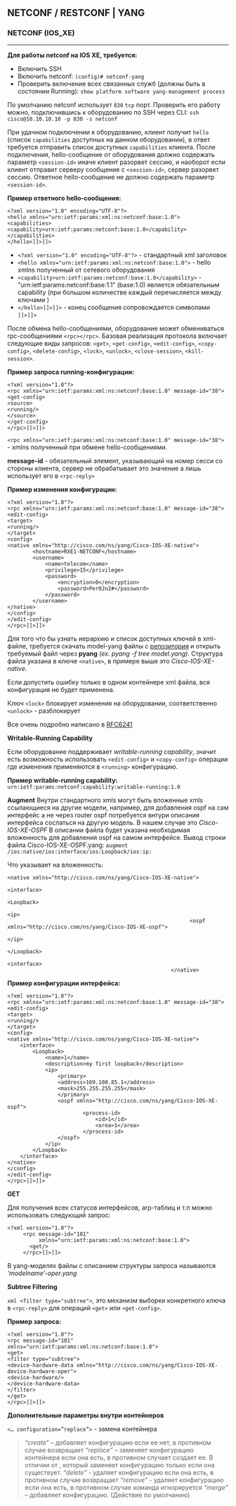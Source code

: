## NETCONF / RESTCONF | YANG

### NETCONF (IOS_XE)
----
**Для работы netconf на IOS XE, требуется:**
* Включить SSH 
* Включить netconf:  ```(config)# netconf-yang```
* Проверить включение всех связанных служб (должны быть в состоянии Running):  ```show platform software yang-management process```

По умолчанию netconf использует `830` `tcp` порт.
Проверить его работу можно, подключившись к оборудованию по SSH через CLI:
```ssh cisco@10.10.10.10 -p 830 -s netconf```

При удачном подключении к оборудованию, клиент получит `hello` (список `capabilities` доступных на данном оборудовании), в ответ требуется отправить список доступных `capabilities` клиента.
После подключения, hello-сообщение от оборудования должно содержать параметр `<session-id>` иначе клиент разорвет сессию, и наоборот если клиент отправит серверу сообщение с `<session-id>`, сервер разорвет сессию. Ответное hello-сообщение не должно содержать параметр `<session-id>`.

**Пример ответного hello-сообщения:**
```
<?xml version="1.0" encoding="UTF-8"?> 
<hello xmlns="urn:ietf:params:xml:ns:netconf:base:1.0">
<capabilities>
<capability>urn:ietf:params:netconf:base:1.0</capability>
</capabilities>
</hello>]]>]]>
```

* ```<?xml version="1.0" encoding="UTF-8"?>```  - стандартный xml заголовок
* ```<hello xmlns="urn:ietf:params:xml:ns:netconf:base:1.0">``` - hello xmlns полученный от сетевого оборудования
* ```<capability>urn:ietf:params:netconf:base:1.0</capability>``` -  "urn:ietf:params:netconf:base:1.1” (base:1.0) является обязательным capability (при большом количестве каждый перечисляется между ключами <capability></capability>)
* ```</hello>]]>]]>``` - конец сообщения сопровождается символами ```]]>]]>```

После обмена hello-сообщениями, оборудование может обмениваться rpc-сообщениями `<rpc></rpc>`. Базовая реализация протокола включает следующие виды запросов: 
`<get>`, `<get-config>`, `<edit-config>`, `<copy-config>`, `<delete-config>`, `<lock>`, `<unlock>`, `<close-session>`, `<kill-session>`.  

**Пример запроса running-конфигурации:**
```
<?xml version="1.0"?>
<rpc xmlns="urn:ietf:params:xml:ns:netconf:base:1.0" message-id="38">
<get-config>
<source>
<running/>
</source>
</get-config>
</rpc>]]>]]>
```

`<rpc xmlns="urn:ietf:params:xml:ns:netconf:base:1.0" message-id="38">` - xmlns полученный при обмене hello-сообщениями.

**message-id**  - обязательный элемент, указывающий на номер сесси со стороны клиента, сервер не обрабатывает это значение а лишь использует его в `<rpc-reply>`

**Пример изменения конфигурации:**
```
<?xml version="1.0"?>
<rpc xmlns="urn:ietf:params:xml:ns:netconf:base:1.0" message-id="38">
<edit-config>
<target>
<running/>
</target>
<config>
<native xmlns="http://cisco.com/ns/yang/Cisco-IOS-XE-native">
		<hostname>RXE1-NETCONF</hostname>
		<username>
			<name>telecom</name>
			<privilege>15</privilege>
			<password>
				<encryption>0</encryption>
				<password>Per0Jn2#</password>
			</password>
		</username>
</native>
</config>
</edit-config>
</rpc>]]>]]>
```

Для того что бы узнать иерархию и  список доступных ключей в xml-файле, требуется скачать model-yang файлы с [репозитория](https://github.com/YangModels/yang) и открыть требуемый файл через **pyang** *(ex. pyang -f tree model.yang)*.
Структура файла указана в ключе `<native>`, в примере выше это *Cisco-IOS-XE-native*.

Если допустить ошибку только в одном контейнере xml файла, вся конфигурация не будет применена.

Ключ `<lock>` блокирует изменения на оборудовании, соответственно `<unlock>` - разблокирует

Все очень подробно написано в [RFC6241](https://tools.ietf.org/html/rfc6241)

**Writable-Running Capability**

Если оборудование поддерживает *writable-running capability*, значит есть возможность использовать `<edit-config>` и `<copy-config>` операции где изменения применяются в `<running>` конфигурацию.

**Пример writable-running capability:**
`urn:ietf:params:netconf:capability:writable-running:1.0`

**Augment**
Внутри стандартного xmls могут быть вложенные xmls ссылающиеся на другие модели, например, для добавления ospf на сам интерфейс а не через router ospf  потребуется внтури описания интерфейса сослаться на другую модель. В нашем случае это *Cisco-IOS-XE-OSPF*
В описании файла будет указана необходимая вложенность для добавления ospf на самом интерфейсе.
Вывод строки файла Cisco-IOS-XE-OSPF.yang:
`augment /ios:native/ios:interface/ios:Loopback/ios:ip:`

Что указывает на вложенность:
```
<native xmlns="http://cisco.com/ns/yang/Cisco-IOS-XE-native">
                                                             <interface>
            															 <Loopback>
            																		 <ip> 
                                                          <ospf xmlns="http://cisco.com/ns/yang/Cisco-IOS-XE-ospf">    
		                                                                             </ip>
																		   </Loopback>
															  <interface>
													</native>
```

**Пример конфигурации интерфейса:**
```
<?xml version="1.0"?>
<rpc xmlns="urn:ietf:params:xml:ns:netconf:base:1.0" message-id="38">
<edit-config>
<target>
<running/>
</target>
<config>
<native xmlns="http://cisco.com/ns/yang/Cisco-IOS-XE-native">
	<interface>
		<Loopback>
			<name>1</name>
			<description>my first loopback</description>
			<ip>
				<primary>
				<address>169.100.85.1</address>
				<mask>255.255.255.255</mask>
				</primary>
				<ospf xmlns="http://cisco.com/ns/yang/Cisco-IOS-XE-ospf">
						<process-id>
							<id>1</id>
							<area>1</area>
						</process-id>
				</ospf>
			</ip>
		</Loopback>	
	</interface>
</native>
</config>
</edit-config>
</rpc>]]>]]>
```

**GET**

Для получения всех статусов интерфейсов, arp-таблиц и т.п можно использовать следующий запрос:
```
<?xml version="1.0"?>
	 <rpc message-id="101"
          xmlns="urn:ietf:params:xml:ns:netconf:base:1.0">
       <get/>
     </rpc>]]>]]>
```

В yang-моделях файлы с описанием структуры запроса называются *‘modelname’-oper.yang*

**Subtree Filtering**

`xml <filter type="subtree">`, это механизм выборки конкретного ключа в `<rpc-reply>` для операций
 `<get>` или `<get-config>`.

**Пример запроса:**
```
<?xml version="1.0"?>
<rpc message-id="101"
xmlns="urn:ietf:params:xml:ns:netconf:base:1.0">
<get>
<filter type="subtree">
<device-hardware-data xmlns="http://cisco.com/ns/yang/Cisco-IOS-XE-device-hardware-oper">
<device-hardware/>
</device-hardware-data>
</filter>
</get>
</rpc>]]>]]>
```

**Дополнительные параметры внутри контейнеров**

`<… configuration=”replace”>` - замена контейнера
> *“create”* – добавляет конфигурацию если ее нет, в противном случае возвращает <rpc-error>
> *“replace”* – заменяет конфигурацию контейнера если она есть, в противном случает создает ее. В отличии от <copy-config>, который заменяет конфигурацию только если она существует.
> *“delete”* -  удаляет конфигурацию если она есть, в противном случае возвращает <rpc-error>
> *“remove”* - удаляет конфигурацию если она есть, в противном случае команда игнорируется
> *“merge”* – добавляет конфигурацию. (Действие по умолчанию)

